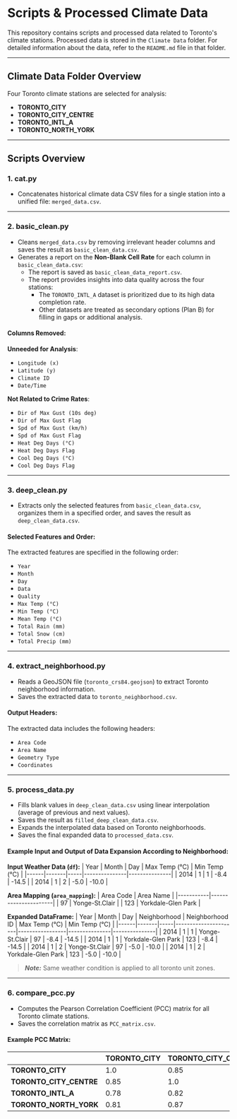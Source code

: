 # Scripts & Processed Climate Data

This repository contains scripts and processed data related to Toronto's climate stations. Processed data is stored in the `Climate Data` folder. For detailed information about the data, refer to the `README.md` file in that folder.

---

## Climate Data Folder Overview

Four Toronto climate stations are selected for analysis:
- **TORONTO_CITY**
- **TORONTO_CITY_CENTRE**
- **TORONTO_INTL_A**
- **TORONTO_NORTH_YORK**

---

## Scripts Overview

### **1. cat.py**
- Concatenates historical climate data CSV files for a single station into a unified file: `merged_data.csv`.

---

### **2. basic_clean.py**
- Cleans `merged_data.csv` by removing irrelevant header columns and saves the result as `basic_clean_data.csv`.
- Generates a report on the **Non-Blank Cell Rate** for each column in `basic_clean_data.csv`:
  - The report is saved as `basic_clean_data_report.csv`.
  - The report provides insights into data quality across the four stations:
    - The `TORONTO_INTL_A` dataset is prioritized due to its high data completion rate.
    - Other datasets are treated as secondary options (Plan B) for filling in gaps or additional analysis.

#### Columns Removed:
**Unneeded for Analysis**:
- `Longitude (x)`
- `Latitude (y)`
- `Climate ID`
- `Date/Time`

**Not Related to Crime Rates**:
- `Dir of Max Gust (10s deg)`
- `Dir of Max Gust Flag`
- `Spd of Max Gust (km/h)`
- `Spd of Max Gust Flag`
- `Heat Deg Days (°C)`
- `Heat Deg Days Flag`
- `Cool Deg Days (°C)`
- `Cool Deg Days Flag`

---

### **3. deep_clean.py**
- Extracts only the selected features from `basic_clean_data.csv`, organizes them in a specified order, and saves the result as `deep_clean_data.csv`.

#### Selected Features and Order:
The extracted features are specified in the following order:
- `Year`
- `Month`
- `Day`
- `Data`
- `Quality`
- `Max Temp (°C)`
- `Min Temp (°C)`
- `Mean Temp (°C)`
- `Total Rain (mm)`
- `Total Snow (cm)`
- `Total Precip (mm)`

---

### **4. extract_neighborhood.py**
- Reads a GeoJSON file (`toronto_crs84.geojson`) to extract Toronto neighborhood information.
- Saves the extracted data to `toronto_neighborhood.csv`.

#### Output Headers:
The extracted data includes the following headers:
- `Area Code`
- `Area Name`
- `Geometry Type`
- `Coordinates`

---

### **5. process_data.py**
- Fills blank values in `deep_clean_data.csv` using linear interpolation (average of previous and next values).
- Saves the result as `filled_deep_clean_data.csv`.
- Expands the interpolated data based on Toronto neighborhoods.
- Saves the final expanded data to `processed_data.csv`.

#### Example Input and Output of Data Expansion According to Neighborhood:

**Input Weather Data (`df`):**
| Year | Month | Day | Max Temp (°C) | Min Temp (°C) |
|------|-------|-----|---------------|---------------|
| 2014 | 1     | 1   | -8.4          | -14.5         |
| 2014 | 1     | 2   | -5.0          | -10.0         |

**Area Mapping (`area_mapping`):**
| Area Code | Area Name            |
|-----------|----------------------|
| 97        | Yonge-St.Clair       |
| 123       | Yorkdale-Glen Park   |

**Expanded DataFrame:**
| Year | Month | Day | Neighborhood         | Neighborhood ID | Max Temp (°C) | Min Temp (°C) |
|------|-------|-----|----------------------|-----------------|---------------|---------------|
| 2014 | 1     | 1   | Yonge-St.Clair       | 97              | -8.4          | -14.5         |
| 2014 | 1     | 1   | Yorkdale-Glen Park   | 123             | -8.4          | -14.5         |
| 2014 | 1     | 2   | Yonge-St.Clair       | 97              | -5.0          | -10.0         |
| 2014 | 1     | 2   | Yorkdale-Glen Park   | 123             | -5.0          | -10.0         |
> **_Note:_** Same weather condition is applied to all toronto unit zones.
---

### **6. compare_pcc.py**
- Computes the Pearson Correlation Coefficient (PCC) matrix for all Toronto climate stations.
- Saves the correlation matrix as `PCC_matrix.csv`.

#### Example PCC Matrix:

|                      | TORONTO_CITY | TORONTO_CITY_CENTRE | TORONTO_INTL_A | TORONTO_NORTH_YORK |
|----------------------|--------------|----------------------|----------------|--------------------|
| **TORONTO_CITY**     | 1.0          | 0.85                 | 0.78           | 0.81               |
| **TORONTO_CITY_CENTRE** | 0.85       | 1.0                  | 0.82           | 0.87               |
| **TORONTO_INTL_A**   | 0.78         | 0.82                 | 1.0            | 0.76               |
| **TORONTO_NORTH_YORK** | 0.81       | 0.87                 | 0.76           | 1.0                |
